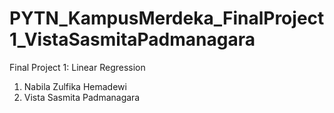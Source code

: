 # PYTN_KampusMerdeka_FinalProject1_VistaSasmitaPadmanagara

Final Project 1: Linear Regression
1. Nabila Zulfika Hemadewi
2. Vista Sasmita Padmanagara
